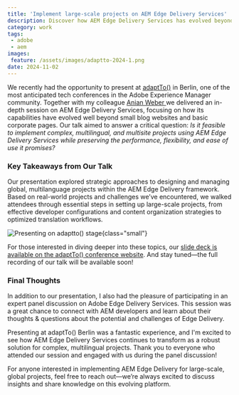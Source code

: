 ```yaml
---
title: 'Implement large-scale projects on AEM Edge Delivery Services'
description: Discover how AEM Edge Delivery Services has evolved beyond basic websites to power complex, multilingual enterprise projects. Learn the strategic approaches and real-world insights from this adaptTo() conference presentation on scaling global AEM implementations.
category: work
tags:
 - adobe
 - aem
images:
 feature: /assets/images/adaptto-2024-1.png
date: 2024-11-02
---
```


We recently had the opportunity to present at [adaptTo()](https://adapt.to/2024) in Berlin, one of the most anticipated tech conferences in the Adobe Experience Manager community. Together with my colleague [Anian Weber ](https://www.linkedin.com/in/anianweber/)we delivered an in-depth session on AEM Edge Delivery Services, focusing on how its capabilities have evolved well beyond small blog websites and basic corporate pages. Our talk aimed to answer a critical question: _Is it feasible to implement complex, multilingual, and multisite projects using AEM Edge Delivery Services while preserving the performance, flexibility, and ease of use it promises?_

### Key Takeaways from Our Talk

Our presentation explored strategic approaches to designing and managing global, multilanguage projects within the AEM Edge Delivery framework. Based on real-world projects and challenges we’ve encountered, we walked attendees through essential steps in setting up large-scale projects, from effective developer configurations and content organization strategies to optimized translation workflows.

![Presenting on adaptto() stage](/assets/images/adaptto-2024-2.jpeg){class="small"}

For those interested in diving deeper into these topics, our [slide deck is available on the adaptTo() conference website](https://adapt.to/2024/schedule/scaling-up-implement-large-scale-projects-on-aem-edge-delivery-services). And stay tuned—the full recording of our talk will be available soon!

### Final Thoughts

In addition to our presentation, I also had the pleasure of participating in an expert panel discussion on Adobe Edge Delivery Services. This session was a great chance to connect with AEM developers and learn about their thoughts & questions about the potential and challenges of Edge Delivery.

Presenting at adaptTo() Berlin was a fantastic experience, and I'm excited to see how AEM Edge Delivery Services continues to transform as a robust solution for complex, multilingual projects. Thank you to everyone who attended our session and engaged with us during the panel discussion!

For anyone interested in implementing AEM Edge Delivery for large-scale, global projects, feel free to reach out—we’re always excited to discuss insights and share knowledge on this evolving platform.
